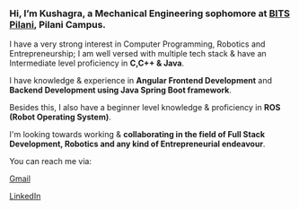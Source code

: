 ### **Hi, I’m Kushagra, a Mechanical Engineering sophomore at [BITS Pilani](https://bits-pilani.ac.in/), Pilani Campus.**
I have a very strong interest in Computer Programming, Robotics and Entrepreneurship; I am well versed with multiple tech stack & have an Intermediate level proficiency in **C,C++ & Java**.

I have knowledge & experience in **Angular Frontend Development** and **Backend Development using Java Spring Boot framework**.

Besides this, I also have a beginner level knowledge & proficiency in **ROS (Robot Operating System)**.

I'm looking towards working & **collaborating in the field of Full Stack Development, Robotics and any kind of Entrepreneurial endeavour**.

You can reach me via:

[Gmail](mailto:s8248708@gmail.com)

[LinkedIn](https://www.linkedin.com/in/kushagra-singh-a5b61123a/)


<!---
Kushagra-05/Kushagra-05 is a ✨ special ✨ repository because its `README.md` (this file) appears on your GitHub profile.
You can click the Preview link to take a look at your changes.
--->
